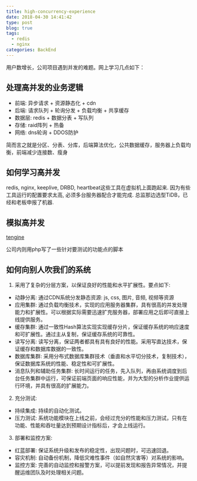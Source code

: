 ```yaml
---
title: high-concurrency-experience
date: 2018-04-30 14:41:42
type: post
blog: true
tags: 
  - redis
  - nginx
categories: BackEnd
---
```


用户数增长，公司项目遇到并发的难题。网上学习几点如下：
<!-- more -->

## 处理高并发的业务逻辑

- 前端: 异步请求 + 资源静态化 + cdn
- 后端: 请求队列 + 轮询分发 + 负载均衡 + 共享缓存
- 数据层: redis + 数据分表 + 写队列
- 存储: raid阵列 + 热备
- 网络: dns轮询 + DDOS防护

简而言之就是分区、分表、分库，后端算法优化，公共数据缓存，服务器上负载均衡，前端减少连接数、瘦身

## 如何学习高并发

redis, nginx, keeplive, DRBD, heartbeat这些工具在虚拟机上面跑起来.
因为有些工具运行的配置要求太高, 必须多台服务器配合才能完成. 总监那边选型TiDB，已经和老板申报了机器.

## 模拟高并发

[tengine](http://tengine.taobao.org/document_cn/benchmark_cn.html)

公司内则用php写了一些针对要测试的功能点的脚本

## 如何向别人吹我们的系统

1. 采用了复杂的分层方案，以保证良好的性能和水平扩展性。要点如下:

- 动静分离: 通过CDN系统分发静态资源: js, css, 图片, 音频, 视频等资源
- 应用集群: 通过负载均衡技术，实现的应用服务器集群，具有很高的并发处理能力和扩展性。可以根据实际需要迅速扩充服务器，部署应用之后即可直接上线提供服务。
- 缓存集群: 通过一致性Hash算法实现实现缓存分片，保证缓存系统的响应速度和可扩展性。通过主从复制，保证缓存系统的可靠性。
- 读写分离: 读写分离，保证两者都具有具有良好的性能。采用写直达技术，保证缓存和数据库数据的一致性。
- 数据库集群: 采用分布式数据库集群技术（垂直和水平切分技术，复制技术），保证数据库系统的性能、稳定性和可扩展性。
- 消息队列和辅助任务集群: 长时间运行的任务，先入队列，再由系统调度到后台任务集群中运行，可保证前端页面的响应性能，并为大型的分析作业提供运行环境，并具有很高的扩展能力。

2. 充分测试:

- 持续集成: 持续的自动化测试。
- 压力测试: 系统功能模块在上线之前，会经过充分的性能和压力测试，只有在功能、性能和吞吐量达到预期设计指标后，才会上线运行。

3. 部署和监控方案:

- 红蓝部署: 保证系统升级和发布的稳定性，出现问题时，可迅速回退。
- 容灾机制: 自动备份机制，降低灾难性事件（如自然灾害等）对系统的影响。
- 监控方案: 完善的自动监控和报警方案，可以提前发现和报告异常情况，并提醒运维团队及时处理相关问题。